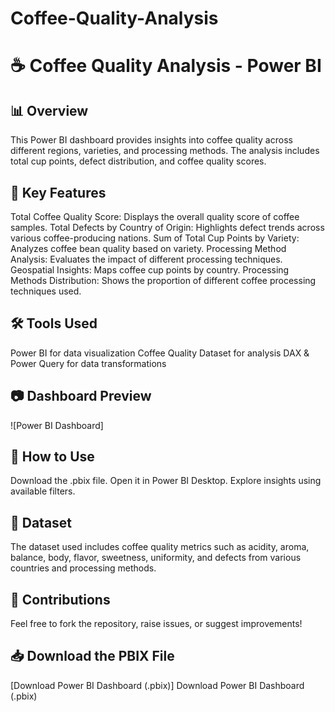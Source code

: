 # Coffee-Quality-Analysis
# ☕ Coffee Quality Analysis - Power BI
## 📊 Overview
This Power BI dashboard provides insights into coffee quality across different regions, varieties, and processing methods. The analysis includes total cup points, defect distribution, and coffee quality scores.

## 📌 Key Features
Total Coffee Quality Score: Displays the overall quality score of coffee samples.
Total Defects by Country of Origin: Highlights defect trends across various coffee-producing nations.
Sum of Total Cup Points by Variety: Analyzes coffee bean quality based on variety.
Processing Method Analysis: Evaluates the impact of different processing techniques.
Geospatial Insights: Maps coffee cup points by country.
Processing Methods Distribution: Shows the proportion of different coffee processing techniques used.

## 🛠️ Tools Used
Power BI for data visualization
Coffee Quality Dataset for analysis
DAX & Power Query for data transformations

## 📷 Dashboard Preview
![Power BI Dashboard]

## 🚀 How to Use
Download the .pbix file.
Open it in Power BI Desktop.
Explore insights using available filters.

## 📂 Dataset
The dataset used includes coffee quality metrics such as acidity, aroma, balance, body, flavor, sweetness, uniformity, and defects from various countries and processing methods.

## 📢 Contributions
Feel free to fork the repository, raise issues, or suggest improvements!

## 📥 Download the PBIX File
[Download Power BI Dashboard (.pbix)]
Download Power BI Dashboard (.pbix)
